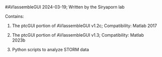 #AVIassembleGUI 2024-03-19; Written by the Siryaporn lab

Contains:

1. The ptcGUI portion of AVIassembleGUI v1.2c; Compatibility: Matlab 2017

2. The ptcGUI portion of AVIassembleGUI v1.3; Compatibility: Matlab 2023b

3. Python scripts to analyze STORM data


